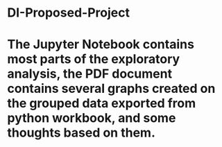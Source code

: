 # DI-Proposed-Project
# The Jupyter Notebook contains most parts of the exploratory analysis, the PDF document contains several graphs created on the grouped data exported from python workbook, and some thoughts based on them.
